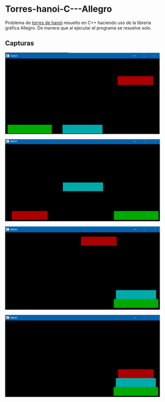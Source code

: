 # Torres-hanoi-C---Allegro

Problema de [torres de hanói](https://es.wikipedia.org/wiki/Torres_de_Han%C3%B3i) resuelto en C++ haciendo uso de la librería gráfica Allegro. De manera que al ejecutar el programa se resuelve solo. 

## Capturas

![imagen01](https://github.com/josevc93/Torres-hanoi-C---Allegro/blob/master/img/hanoi01.PNG)

![imagen02](https://github.com/josevc93/Torres-hanoi-C---Allegro/blob/master/img/hanoi02.PNG)

![imagen03](https://github.com/josevc93/Torres-hanoi-C---Allegro/blob/master/img/hanoi03.PNG)

![imagen04](https://github.com/josevc93/Torres-hanoi-C---Allegro/blob/master/img/hanoi04.PNG)
